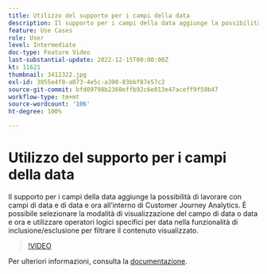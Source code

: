 ```yaml
---
title: Utilizzo del supporto per i campi della data
description: Il supporto per i campi della data aggiunge la possibilità di lavorare con campi di data e di data e ora all’interno di Customer Journey Analytics. È possibile selezionare la modalità di visualizzazione del campo di data o data e ora e utilizzare operatori logici specifici per data nella funzionalità di inclusione/esclusione per filtrare il contenuto visualizzato.
feature: Use Cases
role: User
level: Intermediate
doc-type: Feature Video
last-substantial-update: 2022-12-15T00:00:00Z
kt: 11621
thumbnail: 3412322.jpg
exl-id: 3055e4f0-a073-4e5c-a390-83bbf87e57c2
source-git-commit: bfd09798b2360effb92c6e013e47aceff9f59b47
workflow-type: tm+mt
source-wordcount: '106'
ht-degree: 100%

---
```


# Utilizzo del supporto per i campi della data

Il supporto per i campi della data aggiunge la possibilità di lavorare con campi di data e di data e ora all’interno di Customer Journey Analytics. È possibile selezionare la modalità di visualizzazione del campo di data o data e ora e utilizzare operatori logici specifici per data nella funzionalità di inclusione/esclusione per filtrare il contenuto visualizzato.

>[!VIDEO](https://video.tv.adobe.com/v/3416828/?quality=12&learn=on&captions=ita)

Per ulteriori informazioni, consulta la [documentazione](https://experienceleague.adobe.com/docs/analytics-platform/using/cja-usecases/data-views/data-views-usecases.html?lang=it#date).
